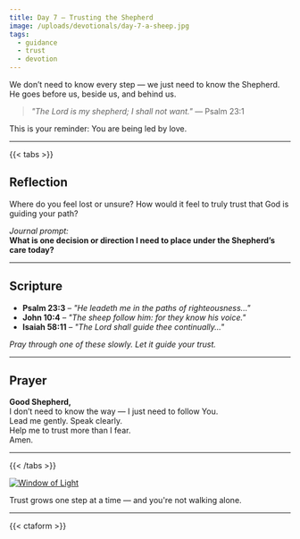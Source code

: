```yaml
---
title: Day 7 – Trusting the Shepherd
image: /uploads/devotionals/day-7-a-sheep.jpg
tags:
  - guidance
  - trust
  - devotion
---
```


We don’t need to know every step — we just need to know the Shepherd. He goes before us, beside us, and behind us.

> _"The Lord is my shepherd; I shall not want."_ — Psalm 23:1

This is your reminder: You are being led by love.

---

{{< tabs >}}

## Reflection

Where do you feel lost or unsure? How would it feel to truly trust that God is guiding your path?

_Journal prompt:_  
**What is one decision or direction I need to place under the Shepherd’s care today?**

---

## Scripture

- **Psalm 23:3** – _"He leadeth me in the paths of righteousness..."_
- **John 10:4** – _"The sheep follow him: for they know his voice."_
- **Isaiah 58:11** – _"The Lord shall guide thee continually..."_

_Pray through one of these slowly. Let it guide your trust._

---

## Prayer

**Good Shepherd,**  
I don’t need to know the way — I just need to follow You.  
Lead me gently. Speak clearly.  
Help me to trust more than I fear.  
Amen.

---

{{< /tabs >}}

[![Window of Light](/uploads/devotionals/day-7-a-sheep.jpg)](/uploads/devotionals/day-7-a-sheep.jpg)


Trust grows one step at a time — and you're not walking alone.

---

{{< ctaform >}}
